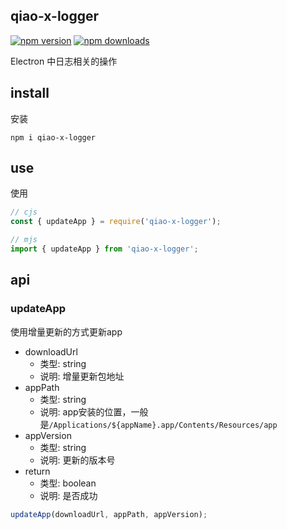 ## qiao-x-logger

[![npm version](https://img.shields.io/npm/v/qiao-x-logger.svg?style=flat-square)](https://www.npmjs.org/package/qiao-x-logger)
[![npm downloads](https://img.shields.io/npm/dm/qiao-x-logger.svg?style=flat-square)](https://npm-stat.com/charts.html?package=qiao-x-logger)

Electron 中日志相关的操作

## install

安装

```shell
npm i qiao-x-logger
```

## use

使用

```javascript
// cjs
const { updateApp } = require('qiao-x-logger');

// mjs
import { updateApp } from 'qiao-x-logger';
```

## api

### updateApp

使用增量更新的方式更新app

- downloadUrl
  - 类型: string
  - 说明: 增量更新包地址
- appPath
  - 类型: string
  - 说明: app安装的位置，一般是`/Applications/${appName}.app/Contents/Resources/app`
- appVersion
  - 类型: string
  - 说明: 更新的版本号
- return
  - 类型: boolean
  - 说明: 是否成功

```javascript
updateApp(downloadUrl, appPath, appVersion);
```
